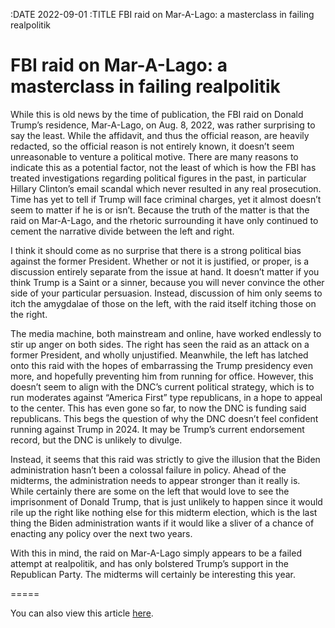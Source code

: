 :DATE 2022-09-01
:TITLE FBI raid on Mar-A-Lago: a masterclass in failing realpolitik
# FBI raid on Mar-A-Lago: a masterclass in failing realpolitik

While this is old news by the time of publication, the FBI raid on Donald Trump’s residence, Mar-A-Lago, on Aug. 8, 2022, was rather surprising to say the least. While the affidavit, and thus the official reason, are heavily redacted, so the official reason is not entirely known, it doesn’t seem unreasonable to venture a political motive. There are many reasons to indicate this as a potential factor, not the least of which is how the FBI has treated investigations regarding political figures in the past, in particular Hillary Clinton’s email scandal which never resulted in any real prosecution. Time has yet to tell if Trump will face criminal charges, yet it almost doesn’t seem to matter if he is or isn’t. Because the truth of the matter is that the raid on Mar-A-Lago, and the rhetoric surrounding it have only continued to cement the narrative divide between the left and right.

I think it should come as no surprise that there is a strong political bias against the former President. Whether or not it is justified, or proper, is a discussion entirely separate from the issue at hand. It doesn’t matter if you think Trump is a Saint or a sinner, because you will never convince the other side of your particular persuasion. Instead, discussion of him only seems to itch the amygdalae of those on the left, with the raid itself itching those on the right.

The media machine, both mainstream and online, have worked endlessly to stir up anger on both sides. The right has seen the raid as an attack on a former President, and wholly unjustified. Meanwhile, the left has latched onto this raid with the hopes of embarrassing the Trump presidency even more, and hopefully preventing him from running for office. However, this doesn’t seem to align with the DNC’s current political strategy, which is to run moderates against “America First” type republicans, in a hope to appeal to the center. This has even gone so far, to now the DNC is funding said republicans. This begs the question of why the DNC doesn’t feel confident running against Trump in 2024. It may be Trump’s current endorsement record, but the DNC is unlikely to divulge.

Instead, it seems that this raid was strictly to give the illusion that the Biden administration hasn’t been a colossal failure in policy. Ahead of the midterms, the administration needs to appear stronger than it really is. While certainly there are some on the left that would love to see the imprisonment of Donald Trump, that is just unlikely to happen since it would rile up the right like nothing else for this midterm election, which is the last thing the Biden administration wants if it would like a sliver of a chance of enacting any policy over the next two years.

With this in mind, the raid on Mar-A-Lago simply appears to be a failed attempt at realpolitik, and has only bolstered Trump’s support in the Republican Party. The midterms will certainly be interesting this year.

=====

You can also view this article [here](https://www.valpotorch.com/opinion/article_bd26cf48-2a6d-11ed-913b-5fe0e45d5eaf.html).
